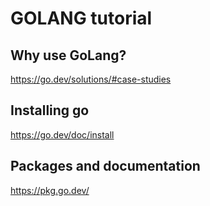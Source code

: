# GOLANG tutorial


## Why use GoLang?
https://go.dev/solutions/#case-studies

## Installing go
https://go.dev/doc/install

## Packages and documentation
https://pkg.go.dev/